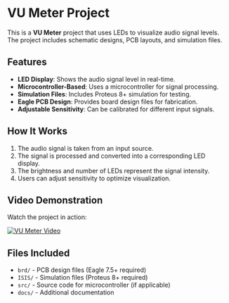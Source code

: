 # VU Meter Project

This is a **VU Meter** project that uses LEDs to visualize audio signal levels. The project includes schematic designs, PCB layouts, and simulation files.

## Features

- **LED Display**: Shows the audio signal level in real-time.
- **Microcontroller-Based**: Uses a microcontroller for signal processing.
- **Simulation Files**: Includes Proteus 8+ simulation for testing.
- **Eagle PCB Design**: Provides board design files for fabrication.
- **Adjustable Sensitivity**: Can be calibrated for different input signals.

## How It Works

1. The audio signal is taken from an input source.
2. The signal is processed and converted into a corresponding LED display.
3. The brightness and number of LEDs represent the signal intensity.
4. Users can adjust sensitivity to optimize visualization.

## Video Demonstration

Watch the project in action:

[![VU Meter Video](https://img.youtube.com/vi/sTT2GYviuIE/0.jpg)](https://youtu.be/sTT2GYviuIE)

## Files Included

- `brd/` - PCB design files (Eagle 7.5+ required)
- `ISIS/` - Simulation files (Proteus 8+ required)
- `src/` - Source code for microcontroller (if applicable)
- `docs/` - Additional documentation
